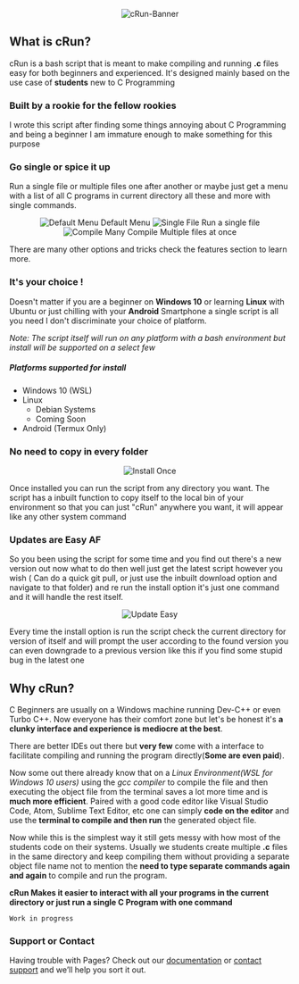 <p align="center">
  <img src="https://i.ibb.co/wYD0TKy/c-Run-image.png" alt="cRun-Banner"/>
</p>

## What is cRun?

cRun is a bash script that is meant to make compiling and running **.c** files easy for both beginners and experienced. It's designed mainly based on the use case of **students** new to C Programming

### Built by a rookie for the fellow rookies

I wrote this script after finding some things annoying about C Programming and being a beginner I am immature enough to make something for this purpose

### Go single or spice it up

Run a single file or multiple files one after another or maybe just get a menu with a list of all C programs in current directory all these and more with single commands.

<p align="center">
  <img src="https://i.ibb.co/hCPZSPv/Menu-Default.gif" alt="Default Menu"/>
  Default Menu
  
  <img src="https://i.ibb.co/NYhcD54/Single-File.gif" alt="Single File"/>
  Run a single file
  
  <img src="https://i.ibb.co/KzLqwF6/Multi-Compile.gif" alt="Compile Many"/>
  Compile Multiple files at once
  
</p>

There are many other options and tricks check the features section to learn more.

### It's your choice !

Doesn't matter if you are a beginner on **Windows 10** or learning **Linux** with Ubuntu or just chilling with your **Android** Smartphone a single script is all you need I don't discriminate your choice of platform.

_Note: The script itself will run on any platform with a bash environment but install will be supported on a select few_

##### Platforms supported for install
- Windows 10 (WSL)
- Linux
  - Debian Systems
  - Coming Soon
- Android (Termux Only)

### No need to copy in every folder

<p align="center">
  <img src="https://i.ibb.co/zs3gNqL/Install-fresh.gif" alt="Install Once"/>
</p>

Once installed you can run the script from any directory you want. The script has a inbuilt function to copy itself to the local bin of your environment so that you can just "cRun" anywhere you want, it will appear like any other system command

### Updates are Easy AF

So you been using the script for some time and you find out there's a new version out now what to do then well just get the latest script however you wish ( Can do a quick git pull, or just use the inbuilt download option and navigate to that folder) and re run the install option it's just one command and it will handle the rest itself.

<p align="center">
  <img src="https://i.ibb.co/jkxgzVD/Update-Higher-V.gif" alt="Update Easy"/>
</p>

Every time the install option is run the script check the current directory for version of itself and will prompt the user according to the found version you can even downgrade to a previous version like this if you find some stupid bug in the latest one


## Why cRun?

C Beginners are usually on a Windows machine running Dev-C++ or even Turbo C++. Now everyone has their comfort zone but let's be honest it's **a clunky interface and experience is mediocre at the best**.

There are better IDEs out there but **very few** come with a interface to facilitate compiling and running the program directly(**Some are even paid**).

Now some out there already know that on a _Linux Environment(WSL for Windows 10 users)_ using the _gcc compiler_ to compile the file and then executing the object file from the terminal saves a lot more time and is **much more efficient**. Paired with a good code editor like Visual Studio Code, Atom, Sublime Text Editor, etc one can simply **code on the editor** and use the **terminal to compile and then run** the generated object file.

Now while this is the simplest way it still gets messy with how most of the students code on their systems. Usually we students create multiple **.c** files in the same directory and keep compiling them without providing a separate object file name not to mention the **need to type separate commands again and again** to compile and run the program.

**cRun Makes it easier to interact with all your programs in the current directory or just run a single C Program with one command**


```
Work in progress
```


### Support or Contact

Having trouble with Pages? Check out our
[documentation](https://help.github.com/categories/github-pages-basics/) or
[contact support](https://github.com/contact) and we’ll help you sort it out.

